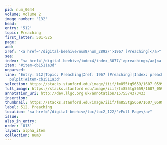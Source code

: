 ```yaml
---
pid: num_0644
volume: Volume 2
image_number: '132'
head:
entry: '512'
topic: Preaching
first_letter: 501-525
page:
add:
xref: "<a href='/digital-beehive/num8/num_2892/'>1967 [Preaching]</a>"
see:
index: "<a href='/digital-beehive/index4/index_3077/'>preaching</a>|<a href='/digital-beehive/index4/index_3240/'>pulpit</a>"
item: "#item-cb1511a3d"
unparsed:
line: 'Entry: 512|Topic: Preaching|Xref: 1967 [Preaching]|Index: preaching|Index:
  pulpit|#item-cb1511a3d'
selection: https://stacks.stanford.edu/image/iiif/fm855tg5659/1607_0599/866,2947,2895,1032/full/0/default.jpg
full_image: https://stacks.stanford.edu/image/iiif/fm855tg5659/1607_0599/full/full/0/default.jpg
annotation_uri: http://dev.llgc.org.uk/annotation/1575574373433
insertion:
thumbnail: https://stacks.stanford.edu/image/iiif/fm855tg5659/1607_0599/866,2947,600,180/250,/0/default.jpg
label: 512. Preaching
location: "<a href='/digital-beehive/toc/toc2_122/'>Full Page</a>"
issue:
also_in_entry:
order: '013'
layout: alpha_item
collection: num3
---
```

